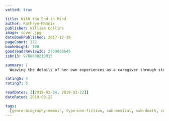 ```yaml
---
vetted: true

title: With the End in Mind
author: Kathryn Mannix
publisher: William Collins
image: cover.jpg
dateBookPublished: 2017-12-18
pageCount: 352
bookHeight: 198
goodreadsReviewId: 2750020645
isbn13: 9780008210915

summary: |
  Weaving the details of her own experiences as a caregiver through stories of her patients, their families, and their distinctive lives, Dr. Mannix reacquaints us with the universal, but deeply personal, process of dying. With insightful meditations on life, death, and the space between them, With the End in Mind describes the possibility of meeting death gently, with forethought and preparation, and shows the unexpected beauty, dignity, and profound humanity of life coming to an end.

rating5: 4
rating7: 5

readDates: [[2019-03-14, 2019-03-22]]
dateRated: 2019-03-22

tags:
  [genre-biography-memoir, type-non-fiction, sub-medical, sub-death, sub-grief]
---
```


